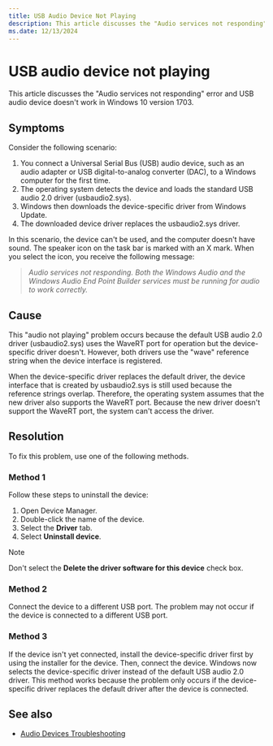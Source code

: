 ```yaml
---
title: USB Audio Device Not Playing
description: This article discusses the "Audio services not responding" error.
ms.date: 12/13/2024
---
```


# USB audio device not playing

This article discusses the "Audio services not responding" error and USB audio device doesn't work in Windows 10 version 1703.

## Symptoms

Consider the following scenario:

1. You connect a Universal Serial Bus (USB) audio device, such as an audio adapter or USB digital-to-analog converter (DAC), to a Windows computer for the first time.
2. The operating system detects the device and loads the standard USB audio 2.0 driver (usbaudio2.sys).
3. Windows then downloads the device-specific driver from Windows Update.
4. The downloaded device driver replaces the usbaudio2.sys driver.

In this scenario, the device can't be used, and the computer doesn't have sound. The speaker icon on the task bar is marked with an X mark. When you select the icon, you receive the following message:

> *Audio services not responding. Both the Windows Audio and the Windows Audio End Point Builder services must be running for audio to work correctly.*

## Cause

This "audio not playing" problem occurs because the default USB audio 2.0 driver (usbaudio2.sys) uses the WaveRT port for operation but the device-specific driver doesn't. However, both drivers use the "wave" reference string when the device interface is registered.

When the device-specific driver replaces the default driver, the device interface that is created by usbaudio2.sys is still used because the reference strings overlap. Therefore, the operating system assumes that the new driver also supports the WaveRT port. Because the new driver doesn't support the WaveRT port, the system can't access the driver.

## Resolution

To fix this problem, use one of the following methods.

### Method 1

Follow these steps to uninstall the device:

1. Open Device Manager.
1. Double-click the name of the device.
1. Select the **Driver** tab.
1. Select **Uninstall device**.

> [!NOTE]
> Don't select the **Delete the driver software for this device** check box.

### Method 2

Connect the device to a different USB port. The problem may not occur if the device is connected to a different USB port.

### Method 3

If the device isn't yet connected, install the device-specific driver first by using the installer for the device. Then, connect the device. Windows now selects the device-specific driver instead of the default USB audio 2.0 driver. This method works because the problem only occurs if the device-specific driver replaces the default driver after the device is connected.

## See also

- [Audio Devices Troubleshooting](audio-devices-troubleshooting.md)
